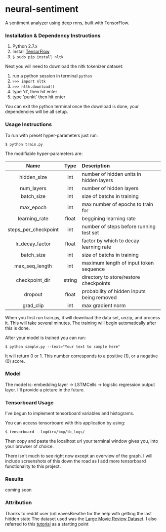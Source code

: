 # neural-sentiment
A sentiment analyzer using deep rnns, built with TensorFlow.

### Installation & Dependency Instructions

1. Python 2.7.x
2. Install [TensorFlow](https://www.tensorflow.org/versions/master/get_started/os_setup.html)
3. `$ sudo pip install nltk`

Next you will need to download the nltk tokenizer dataset:

1. run a python session in terminal `python`
2. `>>> import nltk`
3. `>>> nltk.download()`
4. type 'd', then hit enter
5. type 'punkt' then hit enter

You can exit the python terminal once the download is done, your dependencies will be all setup.

### Usage Instructions

To run with preset hyper-parameters just run:

`$ python train.py`

The modifiable hyper-parameters are:


|   Name               | Type          |     Description                            |
| :-------------------:|:-------------:|:-------------------------------------------|
| hidden_size          | int           | number of hidden units in hidden layers    |
| num_layers           | int           |   number of hidden layers                  |
| batch_size           | int           |    size of batchs in training              |
| max_epoch            | int           |    max number of epochs to train for       |
| learning_rate        | float         |    beggining learning rate                 |
| steps_per_checkpoint | int           |    number of steps before running test set |
| lr_decay_factor      | float         |    factor by which to decay learning rate  |
| batch_size           | int           |    size of batchs in training              |
| max_seq_length       | int           |    maximum length of input token sequence  |
| checkpoint_dir       | string        |    directory to store/restore checkpoints  |
| dropout              | float         | probability of hidden inputs being removed |
| grad_clip            | int           |    max gradient norm                       |


When you first run train.py, it will download the data set, unzip, and process it. This will take several minutes. The training will begin automatically after this is done.

After your model is trained you can run:

`$ python sample.py --text="Your text to sample here"` 

It will return 0 or 1. This number corresponds to a positive (1), or a negative (0) score.

### Model

The model is: embedding layer -> LSTMCells -> logistic regression output layer. I'll provide a picture in the future.

### Tensorboard Usage

I've begun to implement tensorboard variables and histograms.

You can access tensorboard with this application by using:

`$ tensorboard --logdir=/tmp/tb_logs/`

Then copy and paste the localhost url your terminal window gives you, into your browser of choice.

There isn't much to see right now except an overview of the graph. I will include screenshots of this down the road as I add more tensorboard functionality to this project.

### Results

coming soon

### Attribution
Thanks to reddit user /u/LeavesBreathe for the help with getting the last hidden state
The dataset used was the [Large Movie Review Dataset](http://ai.stanford.edu/~amaas/data/sentiment/).
I also referred to this [tutorial](http://deeplearning.net/tutorial/lstm.html) as a starting point
